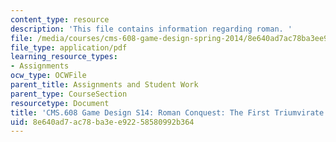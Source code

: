 ```yaml
---
content_type: resource
description: 'This file contains information regarding roman. '
file: /media/courses/cms-608-game-design-spring-2014/8e640ad7ac78ba3ee92258580992b364_MITCMS_608S14_Roman.pdf
file_type: application/pdf
learning_resource_types:
- Assignments
ocw_type: OCWFile
parent_title: Assignments and Student Work
parent_type: CourseSection
resourcetype: Document
title: 'CMS.608 Game Design S14: Roman Conquest: The First Triumvirate'
uid: 8e640ad7-ac78-ba3e-e922-58580992b364
---
```

